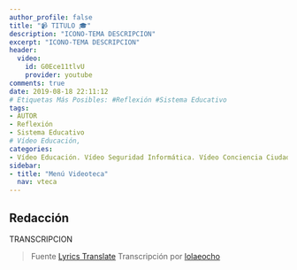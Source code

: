 ```yaml
---
author_profile: false
title: "📹 TITULO 🎓"
description: "ICONO-TEMA DESCRIPCION"
excerpt: "ICONO-TEMA DESCRIPCION"
header:
  video:
    id: G0Ece11tlvU
    provider: youtube
comments: true
date: 2019-08-18 22:11:12
# Etiquetas Más Posibles: #Reflexión #Sistema Educativo
tags:
- AUTOR
- Reflexión
- Sistema Educativo
# Vídeo Educación, 
categories:
- Vídeo Educación. Vídeo Seguridad Informática. Vídeo Conciencia Ciudadana. Vídeo Películas. Vídeo Series. Vídeo Videojuegos
sidebar:
- title: "Menú Videoteca"
  nav: vteca
---
```


## Redacción

TRANSCRIPCION 

> Fuente [Lyrics Translate](https://lyricstranslate.com) Transcripción por [lolaeocho](https://lyricstranslate.com/es/translator/lolaeocho)